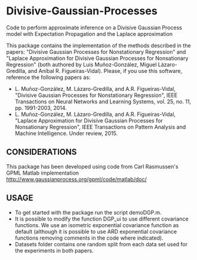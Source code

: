 # Divisive-Gaussian-Processes
Code to perform approximate inference on a Divisive Gaussian Process model with Expectation Propagation and the Laplace approximation


This package contains the implementation of the methods described in the papers: "Divisive Gaussian Processes for Nonstationary Regression" and "Laplace Approximation for Divisive Gaussian Processes for Nonsationary Regression" (both authored by Luis Muñoz-González, Miguel Lázaro-Gredilla, and Aníbal R. Figueiras-Vidal). Please, if you use this software, reference the following papers as:
- L. Muñoz-González, M. Lázaro-Gredilla, and A.R. Figueiras-Vidal, "Divisive Gaussian Processes for Nonstationary Regression", IEEE Transactions on Neural Networks and Learning Systems, vol. 25, no. 11, pp. 1991-2003, 2014.
- L. Muñoz-González, M. Lázaro-Gredilla, and A.R. Figueiras-Vidal, "Laplace Approximation for Divisive Gaussian Processes for Nonsationary Regression", IEEE Transactions on Pattern Analysis and Machine Intelligence. Under review, 2015.


CONSIDERATIONS
-----------------------------------------
This package has been developed using code from Carl Rasmussen's GPML Matlab implementation 
http://www.gaussianprocess.org/gpml/code/matlab/doc/


USAGE
-----------------------------------------

- To get started with the package run the script demoDGP.m.
- It is possible to modify the function DGP_ui to use different covariance functions. We use an isometric exponential covariance function as default (although it is possible to use ARD exponential covariance functions removing comments in the code where indicated).
- Datasets folder contains one random split from each data set used for the experiments in both papers.
